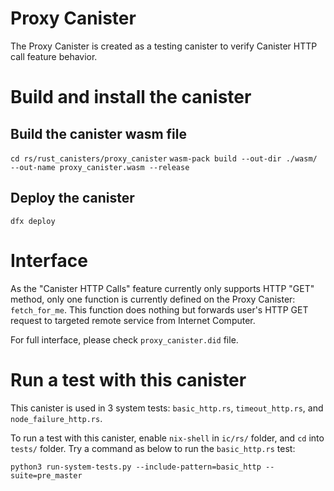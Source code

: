 # Proxy Canister
The Proxy Canister is created as a testing canister to verify Canister HTTP call feature behavior.

# Build and install the canister

## Build the canister wasm file
`cd rs/rust_canisters/proxy_canister`
`wasm-pack build --out-dir ./wasm/ --out-name proxy_canister.wasm --release`

## Deploy the canister
`dfx deploy`

# Interface
As the "Canister HTTP Calls" feature currently only supports HTTP "GET" method, only one function is currently 
defined on the Proxy Canister: `fetch_for_me`. This function does nothing but forwards user's HTTP GET request
to targeted remote service from Internet Computer.

For full interface, please check `proxy_canister.did` file.

# Run a test with this canister
This canister is used in 3 system tests: `basic_http.rs`, `timeout_http.rs`, and `node_failure_http.rs`. 

To run a test with this canister, enable `nix-shell` in `ic/rs/` folder, and `cd` into `tests/` folder. Try a command as below to run the `basic_http.rs` test:
```
python3 run-system-tests.py --include-pattern=basic_http --suite=pre_master
```
